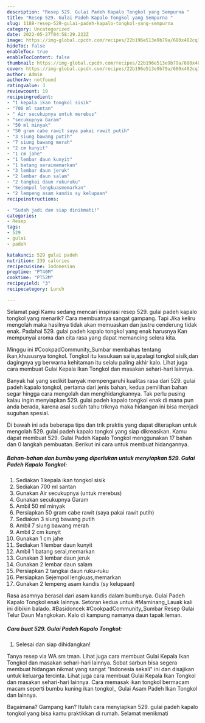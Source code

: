 ```yaml
---
description: "Resep 529. Gulai Padeh Kapalo Tongkol yang Sempurna "
title: "Resep 529. Gulai Padeh Kapalo Tongkol yang Sempurna "
slug: 1188-resep-529-gulai-padeh-kapalo-tongkol-yang-sempurna
category: Uncategorized
date: 2022-05-27T04:58:29.222Z
image: https://img-global.cpcdn.com/recipes/22b196e513e9b79a/680x482cq70/529-gulai-padeh-kapalo-tongkol-foto-resep-utama.jpg
hideToc: false
enableToc: true
enableTocContent: false
thumbnail: https://img-global.cpcdn.com/recipes/22b196e513e9b79a/680x482cq70/529-gulai-padeh-kapalo-tongkol-foto-resep-utama.jpg
cover: https://img-global.cpcdn.com/recipes/22b196e513e9b79a/680x482cq70/529-gulai-padeh-kapalo-tongkol-foto-resep-utama.jpg
author: Admin
authorAv: notfound
ratingvalue: 3
reviewcount: 19
recipeingredient:
- "1 kepala ikan tongkol sisik"
- "700 ml santan"
- " Air secukupnya untuk merebus"
- "secukupnya Garam"
- "50 ml minyak"
- "50 gram cabe rawit saya pakai rawit putih"
- "3 siung bawang putih"
- "7 siung bawang merah"
- "2 cm kunyit"
- "1 cm jahe"
- "1 lembar daun kunyit"
- "1 batang seraimemarkan"
- "3 lembar daun jeruk"
- "2 lembar daun salam"
- "2 tangkai daun rukuruku"
- "Sejempol lengkuasmemarkan"
- "2 lempeng asam kandis sy kelupaan"
recipeinstructions:

- "Sudah jadi dan siap dinikmati!"
categories:
- Resep
tags:
- 529
- gulai
- padeh

katakunci: 529 gulai padeh 
nutrition: 239 calories
recipecuisine: Indonesian
preptime: "PT40M"
cooktime: "PT52M"
recipeyield: "3"
recipecategory: Lunch

---
```



Selamat pagi Kamu sedang mencari inspirasi resep 529. gulai padeh kapalo tongkol yang menarik? Cara membuatnya sangat gampang. Tapi Jika keliru mengolah maka hasilnya tidak akan memuaskan dan justru cenderung tidak enak. Padahal 529. gulai padeh kapalo tongkol yang enak harusnya Kan mempunyai aroma dan cita rasa yang dapat memancing selera kita.


Minggu ini #CookpadCommunity_Sumbar membahas tentang ikan,khususnya tongkol. Tongkol itu kesukaan saiia,apalagi tongkol sisik,dan dagingnya yg berwarna kehitaman itu selalu paling akhir kalo. Lihat juga cara membuat Gulai Kepala Ikan Tongkol dan masakan sehari-hari lainnya.

Banyak hal yang sedikit banyak mempengaruhi kualitas rasa dari 529. gulai padeh kapalo tongkol, pertama dari jenis bahan, kedua pemilihan bahan segar hingga cara mengolah dan menghidangkannya. Tak perlu pusing kalau ingin menyiapkan 529. gulai padeh kapalo tongkol enak di mana pun anda berada, karena asal sudah tahu triknya maka hidangan ini bisa menjadi suguhan spesial.


Di bawah ini ada beberapa tips dan trik praktis yang dapat diterapkan untuk mengolah 529. gulai padeh kapalo tongkol yang siap dikreasikan. Kamu dapat membuat 529. Gulai Padeh Kapalo Tongkol menggunakan 17 bahan dan 0 langkah pembuatan. Berikut ini cara untuk membuat hidangannya.

<!--inarticleads1-->

##### Bahan-bahan dan bumbu yang diperlukan untuk menyiapkan 529. Gulai Padeh Kapalo Tongkol:

1. Sediakan 1 kepala ikan tongkol sisik
1. Sediakan 700 ml santan
1. Gunakan  Air secukupnya (untuk merebus)
1. Gunakan secukupnya Garam
1. Ambil 50 ml minyak
1. Persiapkan 50 gram cabe rawit (saya pakai rawit putih)
1. Sediakan 3 siung bawang putih
1. Ambil 7 siung bawang merah
1. Ambil 2 cm kunyit
1. Gunakan 1 cm jahe
1. Sediakan 1 lembar daun kunyit
1. Ambil 1 batang serai,memarkan
1. Gunakan 3 lembar daun jeruk
1. Gunakan 2 lembar daun salam
1. Persiapkan 2 tangkai daun ruku-ruku
1. Persiapkan Sejempol lengkuas,memarkan
1. Gunakan 2 lempeng asam kandis (sy kelupaan)


Rasa asamnya berasal dari asam kandis dalam bumbunya. Gulai Padeh Kapalo Tongkol enak lainnya. Setoran kedua untuk #Maminang_Lauak kali ini dibikin balado. #Basidoncek #CookpadCommunity_Sumbar Resep Gulai Telur Daun Mangkokan. Kalo di kampung namanya daun tapak leman. 

<!--inarticleads2-->

##### Cara buat 529. Gulai Padeh Kapalo Tongkol:


1. Selesai dan siap dihidangkan!

Tanya resep via WA sm tman. Lihat juga cara membuat Gulai Kepala Ikan Tongkol dan masakan sehari-hari lainnya. Sobat sarbun bisa segera membuat hidangan nikmat yang sangat &#34;Indonesia sekali&#34; ini dan disajikan untuk keluarga tercinta. Lihat juga cara membuat Gulai Kepala Ikan Tongkol dan masakan sehari-hari lainnya. Cara memasak ikan tongkol bermacam macam seperti bumbu kuning ikan tongkol,, Gulai Asam Padeh Ikan Tongkol dan lainnya. 

Bagaimana? Gampang kan? Itulah cara menyiapkan 529. gulai padeh kapalo tongkol yang bisa kamu praktikkan di rumah. Selamat menikmati
